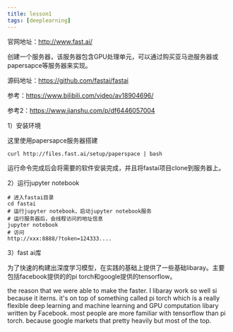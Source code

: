 ```yaml
---
title: lesson1
tags: [deeplearning]
---
```


官网地址：http://www.fast.ai/

创建一个服务器，该服务器包含GPU处理单元，可以通过购买亚马逊服务器或papersapce等服务器来实现。

源码地址：https://github.com/fastai/fastai

参考：https://www.bilibili.com/video/av18904696/

参考2：https://www.jianshu.com/p/df6446057004

1）安装环境

这里使用papersapce服务器搭建

```
curl http://files.fast.ai/setup/paperspace | bash
```

运行命令完成后会将需要的软件安装完成，并且将fastai项目clone到服务器上。

2）运行jupyter notebook

```
# 进入fastai目录
cd fastai
# 运行jupyter notebook，启动jupyter notebook服务
# 运行服务器后，会线程访问的地址信息
jupyter notebook
# 访问
http://xxx:8888/?token=124333....
```

3）fast ai库

为了快速的构建出深度学习模型，在实践的基础上提供了一些基础libaray。主要包括facebook提供的的pi torch和google提供的tensorflow。

the reason that we were able to make the faster. I libaray work so well si because it iterns. it's on top of something called pi torch which is a really flexible deep learning and machine learning and GPU computation libary written by Facebook. most people are more familiar with tensorflow than pi torch. because google markets that pretty heavily but most of the top.

